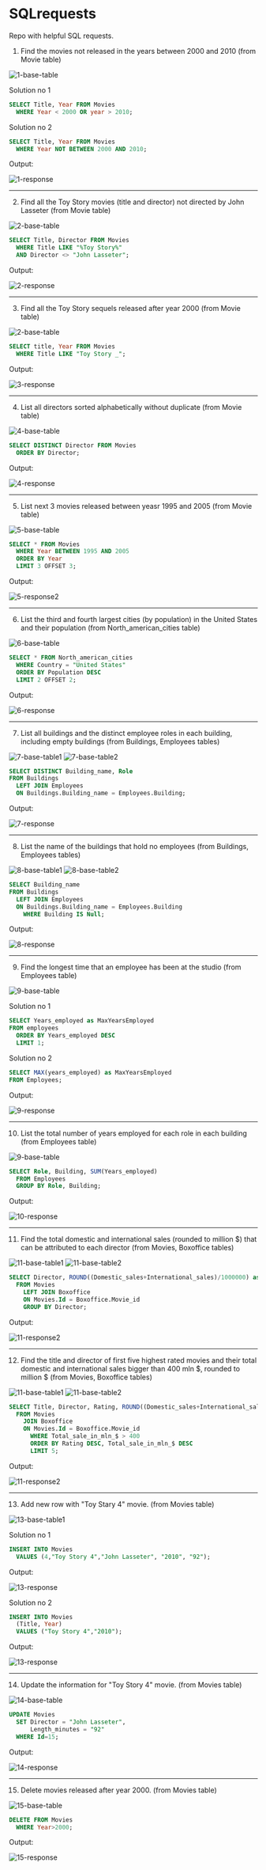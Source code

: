 # SQLrequests
Repo with helpful SQL requests.

1. Find the movies not released in the years between 2000 and 2010 (from Movie table)

![1-base-table](https://github.com/AleksandraPujanek/SQLrequests/blob/5dbec32ae2a075dfb694be2c6b9d3d2d5ecdc6b9/images/1-base-table1.png)

Solution no 1
```sql
SELECT Title, Year FROM Movies
  WHERE Year < 2000 OR year > 2010;
```

Solution no 2
```sql
SELECT Title, Year FROM Movies
  WHERE Year NOT BETWEEN 2000 AND 2010;
```
Output:

![1-response](https://raw.githubusercontent.com/AleksandraPujanek/SQLrequests/main/images/1-response.png)

---

2. Find all the Toy Story movies (title and director) not directed by John Lasseter (from Movie table)

![2-base-table](https://raw.githubusercontent.com/AleksandraPujanek/SQLrequests/main/images/2-base-table.png)

```sql
SELECT Title, Director FROM Movies
  WHERE Title LIKE "%Toy Story%"
  AND Director <> "John Lasseter";
```
Output:

![2-response](https://raw.githubusercontent.com/AleksandraPujanek/SQLrequests/main/images/2-response.png)

---

3. Find all the Toy Story sequels released after year 2000 (from Movie table)

![2-base-table](https://raw.githubusercontent.com/AleksandraPujanek/SQLrequests/main/images/2-base-table.png)

```sql
SELECT title, Year FROM Movies 
  WHERE Title LIKE "Toy Story _";
```
Output:

![3-response](https://raw.githubusercontent.com/AleksandraPujanek/SQLrequests/main/images/3-response.png)

---

4. List all directors sorted alphabetically without duplicate (from Movie table)

![4-base-table](https://github.com/AleksandraPujanek/SQLrequests/blob/main/images/4-base-table.png)

```sql
SELECT DISTINCT Director FROM Movies
  ORDER BY Director;
```
Output:

![4-response](https://github.com/AleksandraPujanek/SQLrequests/blob/main/images/4-response.png)

---

5. List next 3 movies released between yeasr 1995 and 2005  (from Movie table)

![5-base-table](https://github.com/AleksandraPujanek/SQLrequests/blob/main/images/5-base-table.png?raw=true)

```sql
SELECT * FROM Movies
  WHERE Year BETWEEN 1995 AND 2005
  ORDER BY Year
  LIMIT 3 OFFSET 3;
```
Output:

![5-response2](https://github.com/AleksandraPujanek/SQLrequests/blob/main/images/5-response2.png?raw=true)

---

6. List the third and fourth largest cities (by population) in the United States and their population (from North_american_cities table)

![6-base-table](https://github.com/AleksandraPujanek/SQLrequests/blob/main/images/6-base-table.png?raw=true)

```sql
SELECT * FROM North_american_cities
  WHERE Country = "United States"
  ORDER BY Population DESC
  LIMIT 2 OFFSET 2;
```
Output:

![6-response](https://github.com/AleksandraPujanek/SQLrequests/blob/main/images/6-response.png?raw=true)

---

7. List all buildings and the distinct employee roles in each building, including empty buildings (from Buildings, Employees tables)

![7-base-table1](https://github.com/AleksandraPujanek/SQLrequests/blob/main/images/7-base-table1-2.png?raw=true)
![7-base-table2](https://github.com/AleksandraPujanek/SQLrequests/blob/main/images/7-base-table2-2.png?raw=true)

```sql
SELECT DISTINCT Building_name, Role 
FROM Buildings 
  LEFT JOIN Employees 
  ON Buildings.Building_name = Employees.Building;
```
Output:

![7-response](https://github.com/AleksandraPujanek/SQLrequests/blob/main/images/7-response.png?raw=true)

---

8. List the name of the buildings that hold no employees (from Buildings, Employees tables)

![8-base-table1](https://github.com/AleksandraPujanek/SQLrequests/blob/main/images/8-base-table1.png?raw=true)
![8-base-table2](https://github.com/AleksandraPujanek/SQLrequests/blob/main/images/8-base-table2.png?raw=true)

```sql
SELECT Building_name 
FROM Buildings
  LEFT JOIN Employees
  ON Buildings.Building_name = Employees.Building
    WHERE Building IS Null;
```
Output:

![8-response](https://github.com/AleksandraPujanek/SQLrequests/blob/main/images/8-response2.png?raw=true)

---

9. Find the longest time that an employee has been at the studio (from Employees table)

![9-base-table](https://github.com/AleksandraPujanek/SQLrequests/blob/main/images/9-base-table.png?raw=true)

Solution no 1
```sql
SELECT Years_employed as MaxYearsEmployed
FROM employees
  ORDER BY Years_employed DESC
  LIMIT 1;
```

Solution no 2
```sql
SELECT MAX(years_employed) as MaxYearsEmployed
FROM Employees;
```

Output:

![9-response](https://github.com/AleksandraPujanek/SQLrequests/blob/main/images/9-response.png?raw=true)

---

10. List the total number of years employed for each role in each building (from Employees table)

![9-base-table](https://github.com/AleksandraPujanek/SQLrequests/blob/main/images/9-base-table.png?raw=true)

```sql
SELECT Role, Building, SUM(Years_employed)
  FROM Employees
  GROUP BY Role, Building;
```
Output:

![10-response](https://github.com/AleksandraPujanek/SQLrequests/blob/main/images/10-response.png?raw=true)

---

11. Find the total domestic and international sales (rounded to million $) that can be attributed to each director (from Movies, Boxoffice tables)

![11-base-table1](https://github.com/AleksandraPujanek/SQLrequests/blob/main/images/11-base-table1.png?raw=true)
![11-base-table2](https://github.com/AleksandraPujanek/SQLrequests/blob/main/images/11-base-table2.png?raw=true)

```sql
SELECT Director, ROUND((Domestic_sales+International_sales)/1000000) as Total_sale_in_mln_$
  FROM Movies
    LEFT JOIN Boxoffice 
    ON Movies.Id = Boxoffice.Movie_id
    GROUP BY Director;
```
Output:

![11-response2](https://github.com/AleksandraPujanek/SQLrequests/blob/main/images/11-response2.png?raw=true)

---

12. Find the title and director of first five highest rated movies and their total domestic and international sales bigger than 400 mln $, rounded to million $ (from Movies, Boxoffice tables)

![11-base-table1](https://github.com/AleksandraPujanek/SQLrequests/blob/main/images/11-base-table1.png?raw=true)
![11-base-table2](https://github.com/AleksandraPujanek/SQLrequests/blob/main/images/11-base-table2.png?raw=true)

```sql
SELECT Title, Director, Rating, ROUND((Domestic_sales+International_sales)/1000000) as Total_sale_in_mln_$
  FROM Movies
    JOIN Boxoffice 
    ON Movies.Id = Boxoffice.Movie_id
      WHERE Total_sale_in_mln_$ > 400
      ORDER BY Rating DESC, Total_sale_in_mln_$ DESC
      LIMIT 5; 
```
Output:

![11-response2](https://github.com/AleksandraPujanek/SQLrequests/blob/main/images/12-response2.png?raw=true)

---

13. Add new row with "Toy Stary 4" movie. (from Movies table)
    
![13-base-table1](https://github.com/AleksandraPujanek/SQLrequests/blob/main/images/13-base-table1.png?raw=true)

Solution no 1

```sql
INSERT INTO Movies 
  VALUES (4,"Toy Story 4","John Lasseter", "2010", "92");
```
Output:

![13-response](https://github.com/AleksandraPujanek/SQLrequests/blob/main/images/13-response.png?raw=true)

Solution no 2

```sql
INSERT INTO Movies
  (Title, Year)
  VALUES ("Toy Story 4","2010");
```
Output:

![13-response](https://github.com/AleksandraPujanek/SQLrequests/blob/main/images/13-response2.png?raw=true)

---

14. Update the information for "Toy Story 4" movie. (from Movies table)
    
![14-base-table](https://github.com/AleksandraPujanek/SQLrequests/blob/main/images/14-base-table.png?raw=true)

```sql
UPDATE Movies
  SET Director = "John Lasseter", 
      Length_minutes = "92"
  WHERE Id=15;
```
Output:

![14-response](https://github.com/AleksandraPujanek/SQLrequests/blob/main/images/14-response.png?raw=true)

---

15. Delete movies released after year 2000. (from Movies table)
    
![15-base-table](https://github.com/AleksandraPujanek/SQLrequests/blob/main/images/15-base-table.png?raw=true)

```sql
DELETE FROM Movies 
  WHERE Year>2000;
```
Output:

![15-response](https://github.com/AleksandraPujanek/SQLrequests/blob/main/images/15-response.png?raw=true)



